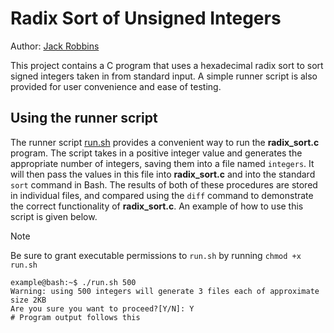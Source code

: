# Radix Sort of Unsigned Integers
Author: [Jack Robbins](https://www.github.com/jackr276)

This project contains a C program that uses a hexadecimal radix sort to sort signed integers taken in from standard input. A simple runner script is also provided for user convenience and ease of testing.

## Using the runner script
The runner script [run.sh](https://github.com/jackr276/Radix-Sort-of-Signed-Integers/blob/main/src/run.sh) provides a convenient way to run the **radix_sort.c** program. The script takes in a positive integer value and generates the appropriate number of integers, saving them into a file named `integers`. It will then pass the
values in this file into **radix_sort.c** and into the standard `sort` command in Bash. The results of both of these procedures are stored in individual files, and compared using the `diff` command to demonstrate the correct functionality of **radix_sort.c**. An example of how to use this script is given below.

>[!NOTE]
>Be sure to grant executable permissions to `run.sh` by running `chmod +x run.sh`

```console
example@bash:~$ ./run.sh 500
Warning: using 500 integers will generate 3 files each of approximate size 2KB
Are you sure you want to proceed?[Y/N]: Y
# Program output follows this
```
